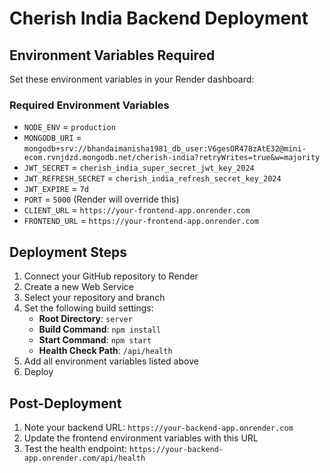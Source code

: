 # Cherish India Backend Deployment

## Environment Variables Required

Set these environment variables in your Render dashboard:

### Required Environment Variables
- `NODE_ENV` = `production`
- `MONGODB_URI` = `mongodb+srv://bhandaimanisha1981_db_user:V6gesOR478zAtE32@mini-ecom.rvnjdzd.mongodb.net/cherish-india?retryWrites=true&w=majority`
- `JWT_SECRET` = `cherish_india_super_secret_jwt_key_2024`
- `JWT_REFRESH_SECRET` = `cherish_india_refresh_secret_key_2024`
- `JWT_EXPIRE` = `7d`
- `PORT` = `5000` (Render will override this)
- `CLIENT_URL` = `https://your-frontend-app.onrender.com`
- `FRONTEND_URL` = `https://your-frontend-app.onrender.com`

## Deployment Steps

1. Connect your GitHub repository to Render
2. Create a new Web Service
3. Select your repository and branch
4. Set the following build settings:
   - **Root Directory**: `server`
   - **Build Command**: `npm install`
   - **Start Command**: `npm start`
   - **Health Check Path**: `/api/health`
5. Add all environment variables listed above
6. Deploy

## Post-Deployment

1. Note your backend URL: `https://your-backend-app.onrender.com`
2. Update the frontend environment variables with this URL
3. Test the health endpoint: `https://your-backend-app.onrender.com/api/health`